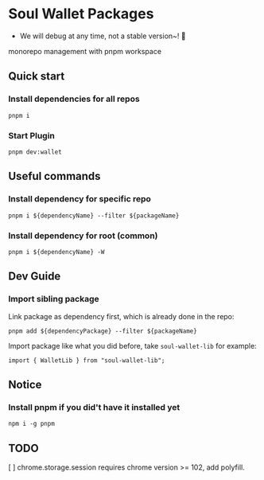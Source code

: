 # Soul Wallet Packages
+ We will debug at any time, not a stable version~! 🚧

monorepo management with pnpm workspace

## Quick start



### Install dependencies for all repos

`pnpm i`


### Start Plugin

`pnpm dev:wallet`


## Useful commands

### Install dependency for specific repo

`pnpm i ${dependencyName} --filter ${packageName}`

### Install dependency for root (common)

`pnpm i ${dependencyName} -W`

## Dev Guide

### Import sibling package

Link package as dependency first, which is already done in the repo:

`pnpm add ${dependencyPackage} --filter ${packageName}`

Import package like what you did before, take `soul-wallet-lib` for example:

`import { WalletLib } from "soul-wallet-lib";`

## Notice

### Install pnpm if you did't have it installed yet
`npm i -g pnpm`

## TODO
[ ] chrome.storage.session requires chrome version >= 102, add polyfill.
